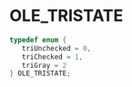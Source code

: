 # OLE_TRISTATE

```C
typedef enum {
   triUnchecked = 0,
   triChecked = 1,
   triGray = 2
} OLE_TRISTATE;
```

